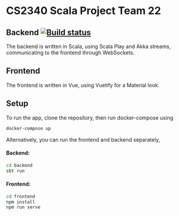# CS2340 Scala Project Team 22
## Backend [![Build status](https://badge.buildkite.com/c39bfd54d10188ac5051e02704f827191bcf1b6bb7c0a09f95.svg)](https://buildkite.com/oswinso/hammer-tests)
The backend is written in Scala, using Scala Play and Akka streams,
communicating to the frontend through WebSockets.

## Frontend
The frontend is written in Vue, using Vuetify for a Material look.

## Setup
To run the app, clone the repository, then run docker-compose using
```bash
docker-compose up
```
Alternatively, you can run the frontend and backend separately,

#### Backend:
```bash
cd backend
sbt run
```
#### Frontend:
```bash
cd frontend
npm install
npm run serve
```
